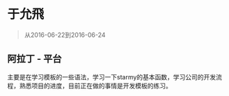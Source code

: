 # 于允飛

> 从2016-06-22到2016-06-24

## 阿拉丁 - 平台

主要是在学习模板的一些语法，学习一下starmy的基本函数，学习公司的开发流程，熟悉项目的进度，目前正在做的事情是开发模板的练习。


